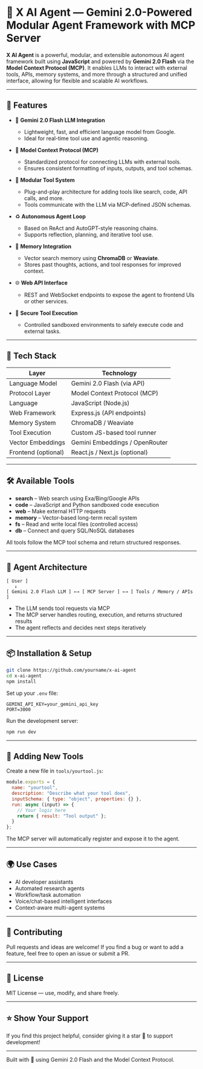 # 🤖 X AI Agent — Gemini 2.0-Powered Modular Agent Framework with MCP Server

**X AI Agent** is a powerful, modular, and extensible autonomous AI agent framework built using **JavaScript** and powered by **Gemini 2.0 Flash** via the **Model Context Protocol (MCP)**. It enables LLMs to interact with external tools, APIs, memory systems, and more through a structured and unified interface, allowing for flexible and scalable AI workflows.

---

## 🚀 Features

* 🧠 **Gemini 2.0 Flash LLM Integration**

  * Lightweight, fast, and efficient language model from Google.
  * Ideal for real-time tool use and agentic reasoning.

* 🔗 **Model Context Protocol (MCP)**

  * Standardized protocol for connecting LLMs with external tools.
  * Ensures consistent formatting of inputs, outputs, and tool schemas.

* 🧩 **Modular Tool System**

  * Plug-and-play architecture for adding tools like search, code, API calls, and more.
  * Tools communicate with the LLM via MCP-defined JSON schemas.

* ♻️ **Autonomous Agent Loop**

  * Based on ReAct and AutoGPT-style reasoning chains.
  * Supports reflection, planning, and iterative tool use.

* 💾 **Memory Integration**

  * Vector search memory using **ChromaDB** or **Weaviate**.
  * Stores past thoughts, actions, and tool responses for improved context.

* 🌐 **Web API Interface**

  * REST and WebSocket endpoints to expose the agent to frontend UIs or other services.

* 🔐 **Secure Tool Execution**

  * Controlled sandboxed environments to safely execute code and external tasks.

---

## 🧪 Tech Stack

| Layer               | Technology                     |
| ------------------- | ------------------------------ |
| Language Model      | Gemini 2.0 Flash (via API)     |
| Protocol Layer      | Model Context Protocol (MCP)   |
| Language            | JavaScript (Node.js)           |
| Web Framework       | Express.js (API endpoints)     |
| Memory System       | ChromaDB / Weaviate            |
| Tool Execution      | Custom JS-based tool runner    |
| Vector Embeddings   | Gemini Embeddings / OpenRouter |
| Frontend (optional) | React.js / Next.js (optional)  |

---

## 🛠️ Available Tools

* **search** – Web search using Exa/Bing/Google APIs
* **code** – JavaScript and Python sandboxed code execution
* **web** – Make external HTTP requests
* **memory** – Vector-based long-term recall system
* **fs** – Read and write local files (controlled access)
* **db** – Connect and query SQL/NoSQL databases

All tools follow the MCP tool schema and return structured responses.

---

## 🧠 Agent Architecture

```text
[ User ]
   ↓
[ Gemini 2.0 Flash LLM ] ←→ [ MCP Server ] ←→ [ Tools / Memory / APIs ]
```

* The LLM sends tool requests via MCP
* The MCP server handles routing, execution, and returns structured results
* The agent reflects and decides next steps iteratively

---

## 📦 Installation & Setup

```bash
git clone https://github.com/yourname/x-ai-agent
cd x-ai-agent
npm install
```

Set up your `.env` file:

```env
GEMINI_API_KEY=your_gemini_api_key
PORT=3000
```

Run the development server:

```bash
npm run dev
```

---

## 🧩 Adding New Tools

Create a new file in `tools/yourtool.js`:

```js
module.exports = {
  name: "yourtool",
  description: "Describe what your tool does",
  inputSchema: { type: "object", properties: {} },
  run: async (input) => {
    // Your logic here
    return { result: "Tool output" };
  }
};
```

The MCP server will automatically register and expose it to the agent.

---

## 🌍 Use Cases

* AI developer assistants
* Automated research agents
* Workflow/task automation
* Voice/chat-based intelligent interfaces
* Context-aware multi-agent systems

---

## 🤝 Contributing

Pull requests and ideas are welcome! If you find a bug or want to add a feature, feel free to open an issue or submit a PR.

---

## 📄 License

MIT License — use, modify, and share freely.

---

## ⭐️ Show Your Support

If you find this project helpful, consider giving it a star 🌟 to support development!

---

Built with 💙 using Gemini 2.0 Flash and the Model Context Protocol.
